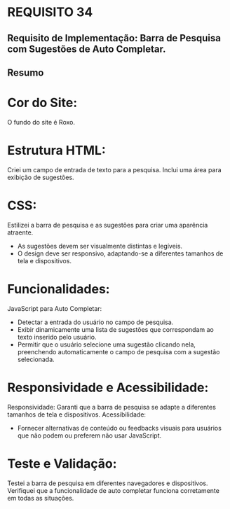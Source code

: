 # REQUISITO 34
## Requisito de Implementação: Barra de Pesquisa com Sugestões de Auto Completar.


## Resumo
# Cor do Site:
O fundo do site é Roxo.
# Estrutura HTML:
Criei um campo de entrada de texto para a pesquisa.
Inclui uma área para exibição de sugestões.
# CSS:
Estilizei a barra de pesquisa e as sugestões para criar uma aparência atraente.
* As sugestões devem ser visualmente distintas e legíveis.
* O design deve ser responsivo, adaptando-se a diferentes tamanhos de tela e dispositivos.
# Funcionalidades:
JavaScript para Auto Completar:
* Detectar a entrada do usuário no campo de pesquisa.
* Exibir dinamicamente uma lista de sugestões que correspondam ao texto inserido pelo usuário.
* Permitir que o usuário selecione uma sugestão clicando nela, preenchendo automaticamente o campo de pesquisa com a sugestão selecionada.
# Responsividade e Acessibilidade:
Responsividade:
Garanti que a barra de pesquisa se adapte a diferentes tamanhos de tela e dispositivos.
Acessibilidade:
* Fornecer alternativas de conteúdo ou feedbacks visuais para usuários que não podem ou preferem não usar JavaScript.
# Teste e Validação:
Testei a barra de pesquisa em diferentes navegadores e dispositivos.
Verifiquei que a funcionalidade de auto completar funciona corretamente em todas as situações.
